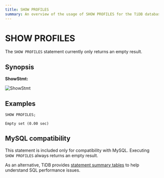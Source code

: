 ```yaml
---
title: SHOW PROFILES
summary: An overview of the usage of SHOW PROFILES for the TiDB database.
---
```


# SHOW PROFILES

The `SHOW PROFILES` statement currently only returns an empty result.

## Synopsis

**ShowStmt:**

![ShowStmt](https://download.pingcap.com/images/docs/sqlgram/ShowStmt.png)

## Examples


```sql
SHOW PROFILES;
```

```
Empty set (0.00 sec)
```

## MySQL compatibility

This statement is included only for compatibility with MySQL. Executing `SHOW PROFILES` always returns an empty result.

As an alternative, TiDB provides [statement summary tables](/statement-summary-tables.md) to help understand SQL performance issues.
